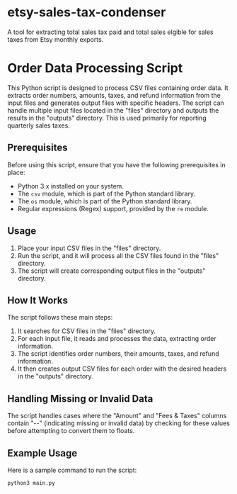 # etsy-sales-tax-condenser
A tool for extracting total sales tax paid and total sales elgible for sales taxes from Etsy monthly exports.
# Order Data Processing Script

This Python script is designed to process CSV files containing order data. It extracts order numbers, amounts, taxes, and refund information from the input files and generates output files with specific headers. The script can handle multiple input files located in the "files" directory and outputs the results in the "outputs" directory. This is used primarily for reporting quarterly sales taxes.

## Prerequisites

Before using this script, ensure that you have the following prerequisites in place:

- Python 3.x installed on your system.
- The `csv` module, which is part of the Python standard library.
- The `os` module, which is part of the Python standard library.
- Regular expressions (Regex) support, provided by the `re` module.

## Usage

1. Place your input CSV files in the "files" directory.
2. Run the script, and it will process all the CSV files found in the "files" directory.
3. The script will create corresponding output files in the "outputs" directory.

## How It Works

The script follows these main steps:

1. It searches for CSV files in the "files" directory.
2. For each input file, it reads and processes the data, extracting order information.
3. The script identifies order numbers, their amounts, taxes, and refund information.
4. It then creates output CSV files for each order with the desired headers in the "outputs" directory.

## Handling Missing or Invalid Data

The script handles cases where the "Amount" and "Fees & Taxes" columns contain "--" (indicating missing or invalid data) by checking for these values before attempting to convert them to floats.

## Example Usage

Here is a sample command to run the script:

```
python3 main.py
```